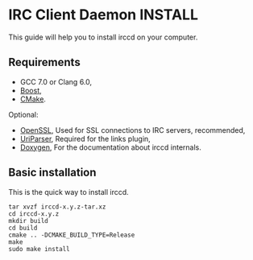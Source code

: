 IRC Client Daemon INSTALL
=========================

This guide will help you to install irccd on your computer.

Requirements
------------

- GCC 7.0 or Clang 6.0,
- [Boost](http://boost.org),
- [CMake](http://www.cmake.org).

Optional:

- [OpenSSL](http://openssl.org), Used for SSL connections to IRC servers,
  recommended,
- [UriParser](https://uriparser.github.io), Required for the links plugin,
- [Doxygen](http://www.stack.nl/~dimitri/doxygen), For the documentation about
  irccd internals.

Basic installation
------------------

This is the quick way to install irccd.

    tar xvzf irccd-x.y.z-tar.xz
    cd irccd-x.y.z
    mkdir build
    cd build
    cmake .. -DCMAKE_BUILD_TYPE=Release
    make
    sudo make install
